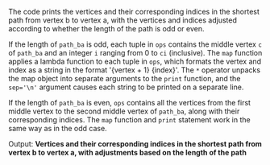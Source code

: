 The code prints the vertices and their corresponding indices in the shortest path from vertex b to vertex a, with the vertices and indices adjusted according to whether the length of the path is odd or even.

If the length of `path_ba` is odd, each tuple in `ops` contains the middle vertex `c` of `path_ba` and an integer `i` ranging from 0 to `ci` (inclusive). The `map` function applies a lambda function to each tuple in `ops`, which formats the vertex and index as a string in the format '{vertex + 1} {index}'. The `*` operator unpacks the map object into separate arguments to the `print` function, and the `sep='\n'` argument causes each string to be printed on a separate line.

If the length of `path_ba` is even, `ops` contains all the vertices from the first middle vertex to the second middle vertex of `path_ba`, along with their corresponding indices. The `map` function and `print` statement work in the same way as in the odd case.

Output: **Vertices and their corresponding indices in the shortest path from vertex b to vertex a, with adjustments based on the length of the path**